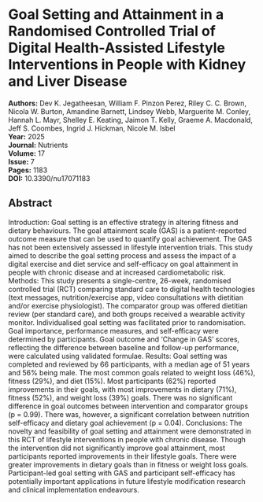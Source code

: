 # Goal Setting and Attainment in a Randomised Controlled Trial of Digital Health-Assisted Lifestyle Interventions in People with Kidney and Liver Disease

**Authors:** Dev K. Jegatheesan, William F. Pinzon Perez, Riley C. C. Brown, Nicola W. Burton, Amandine Barnett, Lindsey Webb, Marguerite M. Conley, Hannah L. Mayr, Shelley E. Keating, Jaimon T. Kelly, Graeme A. Macdonald, Jeff S. Coombes, Ingrid J. Hickman, Nicole M. Isbel  
**Year:** 2025  
**Journal:** Nutrients  
**Volume:** 17  
**Issue:** 7  
**Pages:** 1183  
**DOI:** 10.3390/nu17071183  

## Abstract
Introduction: Goal setting is an effective strategy in altering fitness and dietary behaviours. The goal attainment scale (GAS) is a patient-reported outcome measure that can be used to quantify goal achievement. The GAS has not been extensively assessed in lifestyle intervention trials. This study aimed to describe the goal setting process and assess the impact of a digital exercise and diet service and self-efficacy on goal attainment in people with chronic disease and at increased cardiometabolic risk. Methods: This study presents a single-centre, 26-week, randomised controlled trial (RCT) comparing standard care to digital health technologies (text messages, nutrition/exercise app, video consultations with dietitian and/or exercise physiologist). The comparator group was offered dietitian review (per standard care), and both groups received a wearable activity monitor. Individualised goal setting was facilitated prior to randomisation. Goal importance, performance measures, and self-efficacy were determined by participants. Goal outcome and ‘Change in GAS’ scores, reflecting the difference between baseline and follow-up performance, were calculated using validated formulae. Results: Goal setting was completed and reviewed by 66 participants, with a median age of 51 years and 56% being male. The most common goals related to weight loss (46%), fitness (29%), and diet (15%). Most participants (62%) reported improvements in their goals, with most improvements in dietary (71%), fitness (52%), and weight loss (39%) goals. There was no significant difference in goal outcomes between intervention and comparator groups (p = 0.99). There was, however, a significant correlation between nutrition self-efficacy and dietary goal achievement (p = 0.04). Conclusions: The novelty and feasibility of goal setting and attainment were demonstrated in this RCT of lifestyle interventions in people with chronic disease. Though the intervention did not significantly improve goal attainment, most participants reported improvements in their lifestyle goals. There were greater improvements in dietary goals than in fitness or weight loss goals. Participant-led goal setting with GAS and participant self-efficacy has potentially important applications in future lifestyle modification research and clinical implementation endeavours.

